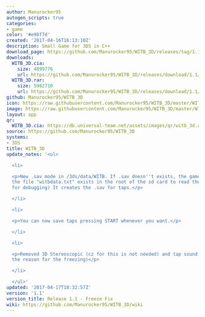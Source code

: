 ```yaml
---
author: Manurocker95
autogen_scripts: true
categories:
- game
color: '#e98f7d'
created: '2017-04-16T16:13:10Z'
description: Small Game for 3DS in C++
download_page: https://github.com/Manurocker95/WITB_3D/releases/tag/1.1
downloads:
  WITB_3D.cia:
    size: 4899776
    url: https://github.com/Manurocker95/WITB_3D/releases/download/1.1/WITB_3D.cia
  WITB_3D.rar:
    size: 5982710
    url: https://github.com/Manurocker95/WITB_3D/releases/download/1.1/WITB_3D.rar
github: Manurocker95/WITB_3D
icon: https://raw.githubusercontent.com/Manurocker95/WITB_3D/master/WITB_3D/icon.png
image: https://raw.githubusercontent.com/Manurocker95/WITB_3D/master/WITB_3D/resources/banner.png
layout: app
qr:
  WITB_3D.cia: https://db.universal-team.net/assets/images/qr/witb_3d.cia.png
source: https://github.com/Manurocker95/WITB_3D
systems:
- 3DS
title: WITB_3D
update_notes: '<ul>

  <li>

  <p>New .sav mode in /3ds/data/WITB. If .sav doesn''t exists, the game checks if
  the file "witbdata.txt" exists in the root of the sd card to read the taps. (Just
  for debugging) It creates the .sav for taps.</p>

  </li>

  <li>

  <p>You can now save taps pressing START whenever you want.</p>

  </li>

  <li>

  <p>Removed 3D Stereoscopic (cz for this is not needed) and tap sound (Seems it was
  the reason for the freezing)</p>

  </li>

  </ul>'
updated: '2017-04-17T18:32:57Z'
version: '1.1'
version_title: Release 1.1 - Freeze Fix
wiki: https://github.com/Manurocker95/WITB_3D/wiki
---
```


